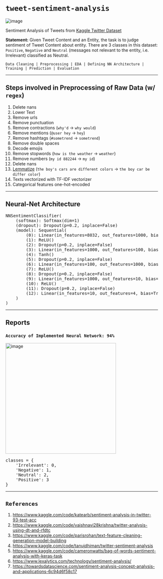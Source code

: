 # `tweet-sentiment-analysis`
![image](https://user-images.githubusercontent.com/77628011/187991242-12fa1db2-0ff4-4b8e-b02d-c42dec34cb13.png)

Sentiment Analysis of Tweets from [Kaggle Twitter Dataset](https://www.kaggle.com/datasets/jp797498e/twitter-entity-sentiment-analysis)

<b>Statement:</b> Given Tweet Content and an Entity, the task is to judge sentiment of Tweet Content about entity. There are 3 classes in this dataset: `Positive`, `Negative` and `Neutral` (messages not relevant to the entity, i.e. Irrelevant) classified as Neutral.

`Data Cleaning | Preprocessing | EDA | Defining NN Architecture | Training | Prediction | Evaluation`

<hr>

## Steps involved in Preprocessing of Raw Data (w/ `regex`)
1. Delete nans
2. Lower Text
3. Remove urls
4. Remove punctuation
5. Remove contractions (`why'd` -> `why would`)
6. Remove mentions (`@user hey` -> `hey`)
7. Remove hashtags (`#sometrend` -> `sometrend`)
8. Remove double spaces
9. Decode emojis
10. Remove stopwords (`how is the weather` -> `weather`)
11. Remove numbers (`my id 882244` -> `my id`)
12. Delete nans
13. [Lemmatize](https://nlp.stanford.edu/IR-book/html/htmledition/stemming-and-lemmatization-1.html) (`the boy's cars are different colors` -> `the boy car be differ color`)
14. Texts vectorized with TF-IDF vectorizer
15. Categorical features one-hot-encoded

<hr>

## Neural-Net Architecture
<pre>
NNSentimentClassifier(
	(softmax): Softmax(dim=1)
	(dropout): Dropout(p=0.2, inplace=False)
	(model): Sequential(
		(0): Linear(in_features=8032, out_features=1000, bias=True)
		(1): ReLU()
		(2): Dropout(p=0.2, inplace=False)
		(3): Linear(in_features=1000, out_features=100, bias=True)
		(4): Tanh()
		(5): Dropout(p=0.2, inplace=False)
		(6): Linear(in_features=100, out_features=1000, bias=True)
		(7): ReLU()
		(8): Dropout(p=0.2, inplace=False)
		(9): Linear(in_features=1000, out_features=10, bias=True)
		(10): ReLU()
		(11): Dropout(p=0.2, inplace=False)
		(12): Linear(in_features=10, out_features=4, bias=True)
	)
)
</pre>

<hr>

## Reports
### `Accuracy of Implemented Neural Network: 94%`
<img width="365" alt="image" src="https://user-images.githubusercontent.com/77628011/187987335-3a6e1a66-87d7-4e7d-abc7-9cd86ba6204b.png">
<pre>
classes = {
	'Irrelevant': 0, 
	'Negative': 1,
 	'Neutral': 2,
 	'Positive': 3
}
</pre>

<hr>

## `References`
1. https://www.kaggle.com/code/katearb/sentiment-analysis-in-twitter-93-test-acc
2. https://www.kaggle.com/code/vaishnavi28krishna/twitter-analysis-using-dt-and-rfdtc
3. https://www.kaggle.com/code/parisrohan/text-feature-cleaning-generation-model-building
4. https://www.kaggle.com/code/tanujdhiman/twitter-sentiment-analysis
5. https://www.kaggle.com/code/cameronwatts/bag-of-words-sentiment-analysis-with-keras-task
6. https://www.lexalytics.com/technology/sentiment-analysis/
7. https://towardsdatascience.com/sentiment-analysis-concept-analysis-and-applications-6c94d6f58c17
